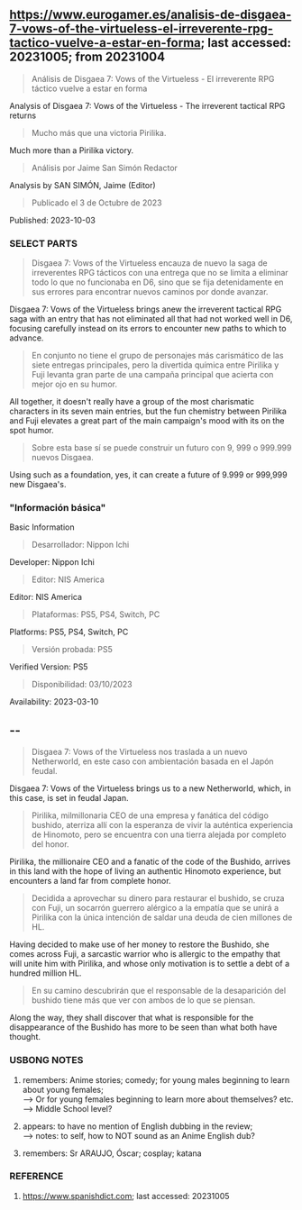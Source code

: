 ## https://www.eurogamer.es/analisis-de-disgaea-7-vows-of-the-virtueless-el-irreverente-rpg-tactico-vuelve-a-estar-en-forma; last accessed: 20231005; from 20231004

> Análisis de Disgaea 7: Vows of the Virtueless - El irreverente RPG táctico vuelve a estar en forma

Analysis of Disgaea 7: Vows of the Virtueless - The irreverent tactical RPG returns

> Mucho más que una victoria Pirilika.

Much more than a Pirilika victory.

> Análisis por Jaime San Simón Redactor

Analysis by SAN SIMÓN, Jaime (Editor)

> Publicado el 3 de Octubre de 2023

Published: 2023-10-03

### SELECT PARTS

> Disgaea 7: Vows of the Virtueless encauza de nuevo la saga de irreverentes RPG tácticos con una entrega que no se limita a eliminar todo lo que no funcionaba en D6, sino que se fija detenidamente en sus errores para encontrar nuevos caminos por donde avanzar. 

Disgaea 7: Vows of the Virtueless brings anew the irreverent tactical RPG saga with an entry that has not eliminated all that had not worked well in D6, focusing carefully instead on its errors to encounter new paths to which to advance. 

> En conjunto no tiene el grupo de personajes más carismático de las siete entregas principales, pero la divertida química entre Pirilika y Fuji levanta gran parte de una campaña principal que acierta con mejor ojo en su humor. 

All together, it doesn't really have a group of the most charismatic characters in its seven main entries, but the fun chemistry between Pirilika and Fuji elevates a great part of the main campaign's mood with its on the spot humor. 

> Sobre esta base sí se puede construir un futuro con 9, 999 o 999.999 nuevos Disgaea. 

Using such as a foundation, yes, it can create a future of 9.999 or 999,999 new Disgaea's.

### "Información básica"

Basic Information

>    Desarrollador: Nippon Ichi

Developer: Nippon Ichi

>    Editor: NIS America

Editor: NIS America

>    Plataformas: PS5, PS4, Switch, PC

Platforms: PS5, PS4, Switch, PC

>    Versión probada: PS5

Verified Version: PS5

>    Disponibilidad: 03/10/2023

Availability: 2023-03-10

## --

> Disgaea 7: Vows of the Virtueless nos traslada a un nuevo Netherworld, en este caso con ambientación basada en el Japón feudal. 

Disgaea 7: Vows of the Virtueless brings us to a new Netherworld, which, in this case, is set in feudal Japan.

> Pirilika, milmillonaria CEO de una empresa y fanática del código bushido, aterriza allí con la esperanza de vivir la auténtica experiencia de Hinomoto, pero se encuentra con una tierra alejada por completo del honor. 

Pirilika, the millionaire CEO and a fanatic of the code of the Bushido, arrives in this land with the hope of living an authentic Hinomoto experience, but encounters a land far from complete honor.

> Decidida a aprovechar su dinero para restaurar el bushido, se cruza con Fuji, un socarrón guerrero alérgico a la empatía que se unirá a Pirilika con la única intención de saldar una deuda de cien millones de HL. 

Having decided to make use of her money to restore the Bushido, she comes across Fuji, a sarcastic warrior who is allergic to the empathy that will unite him with Pirilika, and whose only motivation is to settle a debt of a hundred million HL.

> En su camino descubrirán que el responsable de la desaparición del bushido tiene más que ver con ambos de lo que se piensan. 

Along the way, they shall discover that what is responsible for the disappearance of the Bushido has more to be seen than what both have thought.

### USBONG NOTES

1) remembers: Anime stories; comedy; for young males beginning to learn about young females;<br/>
--> Or for young females beginning to learn more about themselves? etc.<br/>
--> Middle School level?

2) appears: to have no mention of English dubbing in the review;<br/>
--> notes: to self, how to NOT sound as an Anime English dub?

3) remembers: Sr ARAUJO, Óscar; cosplay; katana

### REFERENCE

1) https://www.spanishdict.com; last accessed: 20231005

